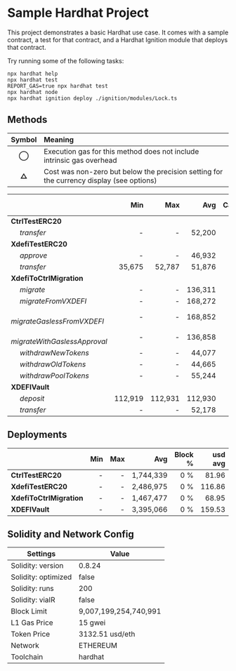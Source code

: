 # Sample Hardhat Project

This project demonstrates a basic Hardhat use case. It comes with a sample contract, a test for that contract, and a Hardhat Ignition module that deploys that contract.

Try running some of the following tasks:

```shell
npx hardhat help
npx hardhat test
REPORT_GAS=true npx hardhat test
npx hardhat node
npx hardhat ignition deploy ./ignition/modules/Lock.ts
```


## Methods
| **Symbol** | **Meaning**                                                                              |
| :--------: | :--------------------------------------------------------------------------------------- |
|    **◯**   | Execution gas for this method does not include intrinsic gas overhead                    |
|    **△**   | Cost was non-zero but below the precision setting for the currency display (see options) |

|                                     |     Min |     Max |     Avg | Calls | usd avg |
| :---------------------------------- | ------: | ------: | ------: | ----: | ------: |
| **CtrlTestERC20**                   |         |         |         |       |         |
|        *transfer*                   |       - |       - |  52,200 |    24 |    2.45 |
| **XdefiTestERC20**                  |         |         |         |       |         |
|        *approve*                    |       - |       - |  46,932 |     6 |    2.21 |
|        *transfer*                   |  35,675 |  52,787 |  51,876 |    19 |    2.44 |
| **XdefiToCtrlMigration**            |         |         |         |       |         |
|        *migrate*                    |       - |       - | 136,311 |     5 |    6.40 |
|        *migrateFromVXDEFI*          |       - |       - | 168,272 |     5 |    7.91 |
|        *migrateGaslessFromVXDEFI*   |       - |       - | 168,852 |     5 |    7.93 |
|        *migrateWithGaslessApproval* |       - |       - | 136,858 |     5 |    6.43 |
|        *withdrawNewTokens*          |       - |       - |  44,077 |     1 |    2.07 |
|        *withdrawOldTokens*          |       - |       - |  44,665 |     1 |    2.10 |
|        *withdrawPoolTokens*         |       - |       - |  55,244 |     1 |    2.60 |
| **XDEFIVault**                      |         |         |         |       |         |
|        *deposit*                    | 112,919 | 112,931 | 112,930 |    12 |    5.31 |
|        *transfer*                   |       - |       - |  52,178 |     2 |    2.45 |

## Deployments
|                          | Min | Max  |       Avg | Block % | usd avg |
| :----------------------- | --: | ---: | --------: | ------: | ------: |
| **CtrlTestERC20**        |   - |    - | 1,744,339 |     0 % |   81.96 |
| **XdefiTestERC20**       |   - |    - | 2,486,975 |     0 % |  116.86 |
| **XdefiToCtrlMigration** |   - |    - | 1,467,477 |     0 % |   68.95 |
| **XDEFIVault**           |   - |    - | 3,395,066 |     0 % |  159.53 |

## Solidity and Network Config
| **Settings**        | **Value**             |
| ------------------- | --------------------- |
| Solidity: version   | 0.8.24                |
| Solidity: optimized | false                 |
| Solidity: runs      | 200                   |
| Solidity: viaIR     | false                 |
| Block Limit         | 9,007,199,254,740,991 |
| L1 Gas Price        | 15 gwei               |
| Token Price         | 3132.51 usd/eth       |
| Network             | ETHEREUM              |
| Toolchain           | hardhat               |



